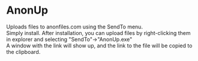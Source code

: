 # AnonUp
Uploads files to anonfiles.com using the SendTo menu.<br>
Simply install. After installation, you can upload files by right-clicking them in explorer and selecting "SendTo"->"AnonUp.exe"<br>
A window with the link will show up, and the link to the file will be copied to the clipboard.
